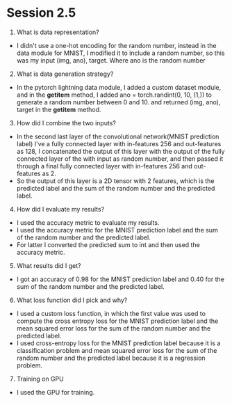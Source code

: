 # Session 2.5

1. What is data representation? 
* I didn't use a one-hot encoding for the random number, instead in the data module for MNIST, I modified it to include a random number, so this was my input (img, ano), target. Where ano is the random number

2.  What is data generation strategy?
*  In the pytorch lightning data module, I added a custom dataset module, and in the __getitem__ method, I added ano = torch.randint(0, 10, (1,)) to generate a random number between 0 and 10. and returned (img, ano), target in the __getitem__ method.

3. How did I combine the two inputs?
* In the second last layer of the convolutional network(MNIST prediction label) I've a fully connected layer with in-features 256 and out-features as 128, I concatenated the output of this layer with the output of the fully connected layer of the with input as random number, and then passed it through a final fully connected layer with in-features 256 and out-features as 2. 
* So the output of this layer is a 2D tensor with 2 features, which is the predicted label and the sum of the random number and the predicted label.

4. How did I evaluate my results?
* I used the accuracy metric to evaluate my results. 
* I used the accuracy metric for the MNIST prediction label and the sum of the random number and the predicted label. 
* For latter I converted the predicted sum to int and then used the accuracy metric.

5. What results did I get?
* I got an accuracy of 0.98 for the MNIST prediction label and 0.40 for the sum of the random number and the predicted label.

6. What loss function did I pick and why?
* I used a custom loss function, in which the first value was used to compute the cross entropy loss for the MNIST prediction label and the mean squared error loss for the sum of the random number and the predicted label. 
* I used cross-entropy loss for the MNIST prediction label because it is a classification problem and mean squared error loss for the sum of the random number and the predicted label because it is a regression problem.

7. Training on GPU
* I used the GPU for training.